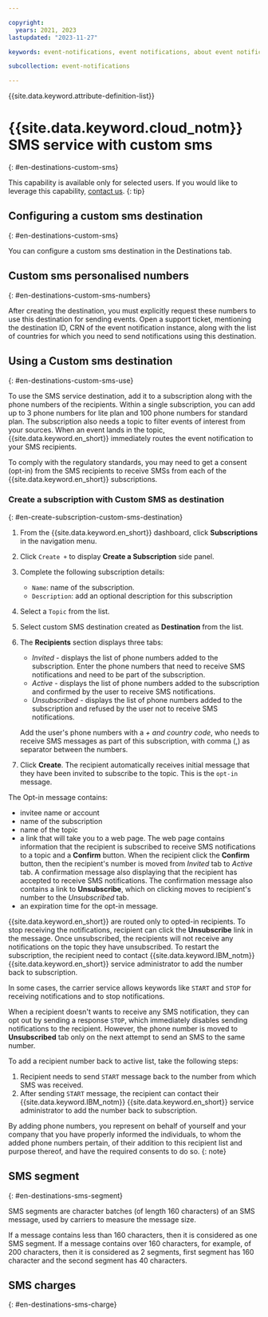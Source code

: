 ```yaml
---

copyright:
  years: 2021, 2023
lastupdated: "2023-11-27"

keywords: event-notifications, event notifications, about event notifications, destinations, sms

subcollection: event-notifications

---
```


{{site.data.keyword.attribute-definition-list}}

# {{site.data.keyword.cloud_notm}} SMS service with custom sms
{: #en-destinations-custom-sms}

This capability is available only for selected users. If you would like to leverage this capability, [contact us](mailto:mbluemix@in.ibm.com?subject=[Custom%20SMS]%20:%20%20Request%20for%20Presonalised%20numbers&body=Kindly%20provide%20the%20below%20details:%0D%0A%0D%0AEvent%20Notifications%20Instance%20ID:%0D%0AIBM%20Account%20ID:%0D%0AIBM%20User%20ID:%0D%0ARegion:).
{: tip}

## Configuring a custom sms destination
{: #en-destinations-custom-sms}

You can configure a custom sms destination in the Destinations tab.

## Custom sms personalised numbers
{: #en-destinations-custom-sms-numbers}

After creating the destination, you must explicitly request these numbers to use this destination for sending events. Open a support ticket, mentioning the destination ID, CRN of the event notification instance, along with the list of countries for which you need to send notifications using this destination.

## Using a Custom sms destination
{: #en-destinations-custom-sms-use}

To use the SMS service destination, add it to a subscription along with the phone numbers of the recipients. Within a single subscription, you can add up to 3 phone numbers for lite plan and 100 phone numbers for standard plan. The subscription also needs a topic to filter events of interest from your sources. When an event lands in the topic, {{site.data.keyword.en_short}} immediately routes the event notification to your SMS recipients.

To comply with the regulatory standards, you may need to get a consent (opt-in) from the SMS recipients to receive SMSs from each of the {{site.data.keyword.en_short}} subscriptions.

### Create a subscription with Custom SMS as destination
{: #en-create-subscription-custom-sms-destination}


1. From the {{site.data.keyword.en_short}} dashboard, click **Subscriptions** in the navigation menu.

1. Click `Create +` to display **Create a Subscription** side panel.

1. Complete the following subscription details:
   - `Name`: name of the subscription.
   - `Description`: add an optional description for this subscription

1. Select a `Topic` from the list.

1. Select custom SMS destination created as **Destination** from the list.

1. The **Recipients** section displays three tabs:
   - *Invited* - displays the list of phone numbers added to the subscription. Enter the phone numbers that need to receive SMS notifications and need to be part of the subscription.
   - *Active* - displays the list of phone numbers added to the subscription and confirmed by the user to receive SMS notifications.
   - *Unsubscribed* - displays the list of phone numbers added to the subscription and refused by the user not to receive SMS notifications.

   Add the user's phone numbers with a *+ and country code*, who needs to receive SMS messages as part of this subscription, with comma (,) as separator between the numbers.

1. Click **Create**. The recipient automatically receives initial message that they have been invited to subscribe to the topic. This is the `opt-in` message.

The Opt-in message contains:
- invitee name or account
- name of the subscription
- name of the topic
- a link that will take you to a web page. The web page contains information that the recipient is subscribed to receive SMS notifications to a topic and a **Confirm** button. When the recipient click the **Confirm** button, then the recipient's number is moved from *Invited* tab to *Active* tab. A confirmation message also displaying that the recipient has accepted to receive SMS notifications. The confirmation message also contains a link to **Unsubscribe**, which on clicking moves to recipient's number to the *Unsubscribed* tab.
- an expiration time for the opt-in message.

{{site.data.keyword.en_short}} are routed only to opted-in recipients. To stop receiving the notifications, recipient can click the **Unsubscribe** link in the message. Once unsubscribed, the recipients will not receive any notifications on the topic they have unsubscribed. To restart the subscription, the recipient need to contact {{site.data.keyword.IBM_notm}} {{site.data.keyword.en_short}} service administrator to add the number back to subscription.

In some cases, the carrier service allows keywords like `START` and `STOP` for receiving notifications and to stop notifications.

When a recipient doesn't wants to receive any SMS notification, they can opt out by sending a response `STOP`, which immediately disables sending notifications to the recipient. However, the phone number is moved to **Unsubscribed** tab only on the next attempt to send an SMS to the same number.

To add a recipient number back to active list, take the following steps:

1. Recipient needs to send `START` message back to the number from which SMS was received.
1. After sending `START` message, the recipient can contact their {{site.data.keyword.IBM_notm}} {{site.data.keyword.en_short}} service administrator to add the number back to subscription.

By adding phone numbers, you represent on behalf of yourself and your company that you have properly informed the individuals, to whom the added phone numbers pertain, of their addition to this recipient list and purpose thereof, and have the required consents to do so.
{: note}

## SMS segment
{: #en-destinations-sms-segment}

SMS segments are character batches (of length 160 characters) of an SMS message, used by carriers to measure the message size.

If a message contains less than 160 characters, then it is considered as one SMS segment. If a message contains over 160 characters, for example, of 200 characters, then it is considered as 2 segments, first segment has 160 character and the second segment has 40 characters.

## SMS charges
{: #en-destinations-sms-charge}


